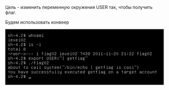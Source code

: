 Цель - изменить переменную окружения USER так, чтобы получить флаг. 

Будем использовать конвеер

![alt text](images/level02/1.png)